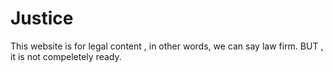 # Justice
This website is for legal content , in other words, we can say law firm. BUT , it  is not compeletely ready. 
